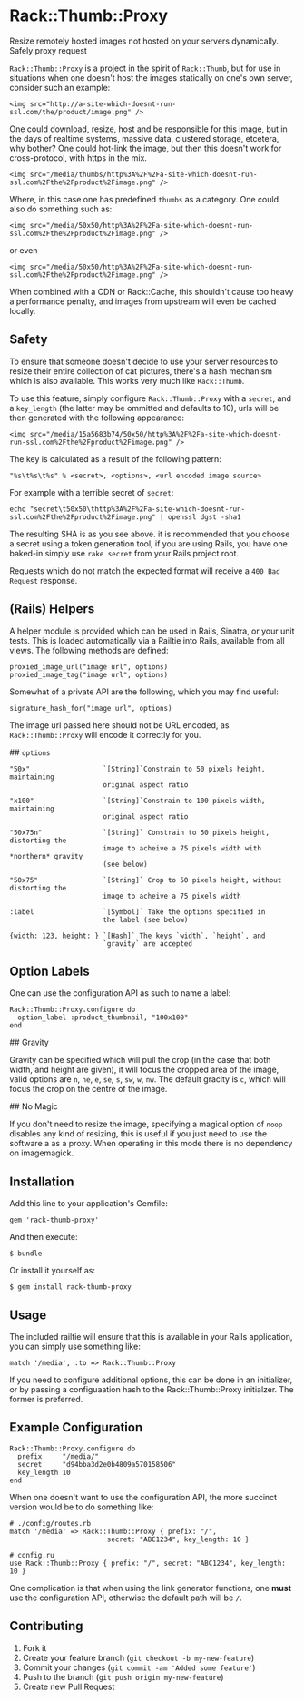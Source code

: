 # Rack::Thumb::Proxy

Resize remotely hosted images not hosted on your servers dynamically.
Safely proxy request

`Rack::Thumb::Proxy` is a project in the spirit of `Rack::Thumb`, but
for use in situations when one doesn't host the images statically on
one's own server, consider such an example:

    <img src="http://a-site-which-doesnt-run-ssl.com/the/product/image.png" />

One could download, resize, host and be responsible for this image, but
in the days of realtime systems, massive data, clustered storage,
etcetera, why bother? One could hot-link the image, but then this
doesn't work for cross-protocol, with https in the mix.

    <img src="/media/thumbs/http%3A%2F%2Fa-site-which-doesnt-run-ssl.com%2Fthe%2Fproduct%2Fimage.png" />

Where, in this case one has predefined `thumbs` as a category. One could
also do something such as:

    <img src="/media/50x50/http%3A%2F%2Fa-site-which-doesnt-run-ssl.com%2Fthe%2Fproduct%2Fimage.png" />

or even

    <img src="/media/50x50/http%3A%2F%2Fa-site-which-doesnt-run-ssl.com%2Fthe%2Fproduct%2Fimage.png" />

When combined with a CDN or Rack::Cache, this shouldn't cause too heavy
a performance penalty, and images from upstream will even be cached
locally.

## Safety

To ensure that someone doesn't decide to use your server resources to resize
their entire collection of cat pictures, there's a hash mechanism which
is also available. This works very much like `Rack::Thumb`.

To use this feature, simply configure `Rack::Thumb::Proxy` with a
`secret`, and a `key_length` (the latter may be ommitted and defaults
to 10), urls will be then generated with the following appearance:

    <img src="/media/15a5683b74/50x50/http%3A%2F%2Fa-site-which-doesnt-run-ssl.com%2Fthe%2Fproduct%2Fimage.png" />

The key is calculated as a result of the following pattern:

    "%s\t%s\t%s" % <secret>, <options>, <url encoded image source>

For example with a terrible secret of `secret`:

    echo "secret\t50x50\thttp%3A%2F%2Fa-site-which-doesnt-run-ssl.com%2Fthe%2Fproduct%2Fimage.png" | openssl dgst -sha1

The resulting SHA is as you see above. it is recommended that you choose
a secret using a token generation tool, if you are using Rails, you have
one baked-in simply use `rake secret` from your Rails project root.

Requests which do not match the expected format will receive a `400 Bad
Request` response.

## (Rails) Helpers

A helper module is provided which can be used in Rails, Sinatra, or your
unit tests. This is loaded automatically via a Railtie into Rails,
available from all views. The following methods are defined:

    proxied_image_url("image url", options)
    proxied_image_tag("image url", options)

Somewhat of a private API are the following, which you may find useful:

    signature_hash_for("image url", options)

The image url passed here should not be URL encoded, as
`Rack::Thumb::Proxy` will encode it correctly for you.

## `options`

    "50x"                  `[String]`Constrain to 50 pixels height, maintaining
                           original aspect ratio

    "x100"                 `[String]`Constrain to 100 pixels width, maintaining
                           original aspect ratio

    "50x75n"               `[String]` Constrain to 50 pixels height, distorting the
                           image to acheive a 75 pixels width with *northern* gravity
                           (see below)

    "50x75"                `[String]` Crop to 50 pixels height, without distorting the
                           image to acheive a 75 pixels width

    :label                 `[Symbol]` Take the options specified in 
                           the label (see below)

    {width: 123, height: } `[Hash]` The keys `width`, `height`, and
                           `gravity` are accepted

## Option Labels

One can use the configuration API as such to name a label:

    Rack::Thumb::Proxy.configure do
      option_label :product_thumbnail, "100x100"
    end

## Gravity

Gravity can be specified which will pull the crop (in the case that both
width, and height are given), it will focus the cropped area of the
image, valid options are `n`, `ne`, `e`, `se`, `s`, `sw`, `w`, `nw`. The
default gracity is `c`, which will focus the crop on the centre of the
image.

## No Magic

If you don't need to resize the image, specifying a magical option of
`noop` disables any kind of resizing, this is useful if you just need to
use the software a as a proxy. When operating in this mode there is no
dependency on imagemagick.

## Installation

Add this line to your application's Gemfile:

    gem 'rack-thumb-proxy'

And then execute:

    $ bundle

Or install it yourself as:

    $ gem install rack-thumb-proxy

## Usage

The included railtie will ensure that this is available in your Rails
application, you can simply use something like:

    match '/media', :to => Rack::Thumb::Proxy

If you need to configure additional options, this can be done in an
initializer, or by passing a configuaation hash to the
Rack::Thumb::Proxy initialzer. The former is preferred.

## Example Configuration

    Rack::Thumb::Proxy.configure do
      prefix     "/media/"
      secret     "d94bba3d2e0b4809a570158506"
      key_length 10
    end

When one doesn't want to use the configuration API, the more succinct
version would be to do something like:

    # ./config/routes.rb
    match '/media' => Rack::Thumb::Proxy { prefix: "/",
                            secret: "ABC1234", key_length: 10 }

    # config.ru
    use Rack::Thumb::Proxy { prefix: "/", secret: "ABC1234", key_length: 10 }

One complication is that when using the link generator functions, one
**must** use the configuration API, otherwise the default path will be
`/`.

## Contributing

1. Fork it
2. Create your feature branch (`git checkout -b my-new-feature`)
3. Commit your changes (`git commit -am 'Added some feature'`)
4. Push to the branch (`git push origin my-new-feature`)
5. Create new Pull Request
